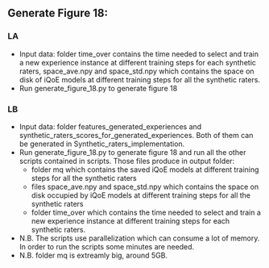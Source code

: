 ## Generate Figure 18:

### LA
* Input data: folder time_over contains the time needed to select and train a new experience instance at different training steps for each synthetic raters, space_ave.npy and space_std.npy which contains the space on disk of iQoE models at different training steps for all the synthetic raters.
* Run generate_figure_18.py to generate figure 18

### LB
* Input data: folder features_generated_experiences and synthetic_raters_scores_for_generated_experiences. Both of them can be generated in Synthetic_raters_implementation.
* Run generate_figure_18.py to generate figure 18 and run all the other scripts contained in scripts. Those files produce in output folder:
  * folder mq which contains the saved iQoE models at different training steps for all the synthetic raters
  * files space_ave.npy and space_std.npy which contains the space on disk occupied by iQoE models at different training steps for all the synthetic raters
  * folder time_over which contains the time needed to select and train a new experience instance at different training steps for each synthetic raters.
* N.B. The scripts use parallelization which can consume a lot of memory. In order to run the scripts some minutes are needed. 
* N.B. folder mq is extreamly big, around 5GB. 